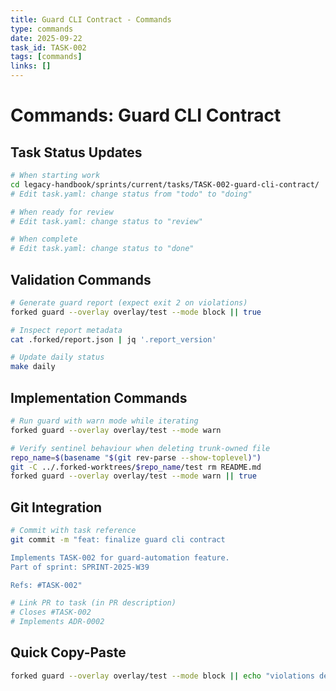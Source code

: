 ```yaml
---
title: Guard CLI Contract - Commands
type: commands
date: 2025-09-22
task_id: TASK-002
tags: [commands]
links: []
---
```


# Commands: Guard CLI Contract

## Task Status Updates
```bash
# When starting work
cd legacy-handbook/sprints/current/tasks/TASK-002-guard-cli-contract/
# Edit task.yaml: change status from "todo" to "doing"

# When ready for review
# Edit task.yaml: change status to "review"

# When complete
# Edit task.yaml: change status to "done"
```

## Validation Commands
```bash
# Generate guard report (expect exit 2 on violations)
forked guard --overlay overlay/test --mode block || true

# Inspect report metadata
cat .forked/report.json | jq '.report_version'

# Update daily status
make daily
```

## Implementation Commands
```bash
# Run guard with warn mode while iterating
forked guard --overlay overlay/test --mode warn

# Verify sentinel behaviour when deleting trunk-owned file
repo_name=$(basename "$(git rev-parse --show-toplevel)")
git -C ../.forked-worktrees/$repo_name/test rm README.md
forked guard --overlay overlay/test --mode warn || true
```

## Git Integration
```bash
# Commit with task reference
git commit -m "feat: finalize guard cli contract

Implements TASK-002 for guard-automation feature.
Part of sprint: SPRINT-2025-W39

Refs: #TASK-002"

# Link PR to task (in PR description)
# Closes #TASK-002
# Implements ADR-0002
```

## Quick Copy-Paste
```bash
forked guard --overlay overlay/test --mode block || echo "violations detected"
```
